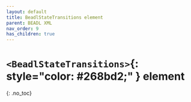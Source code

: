 ```yaml
---
layout: default
title: BeadlStateTransitions element
parent: BEADL XML
nav_order: 9
has_children: true
---
```

# `<BeadlStateTransitions>`{: style="color: #268bd2;" } element
{: .no_toc}